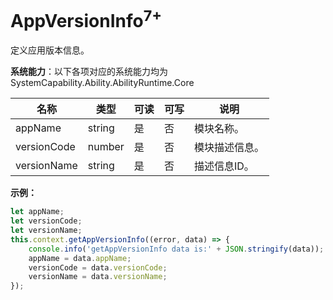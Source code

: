 # AppVersionInfo<sup>7+</sup>

定义应用版本信息。

**系统能力**：以下各项对应的系统能力均为SystemCapability.Ability.AbilityRuntime.Core

| 名称          | 类型     | 可读   | 可写   | 说明      |
| ----------- | ------ | ---- | ---- | ------- |
| appName     | string | 是    | 否    | 模块名称。   |
| versionCode | number | 是    | 否    | 模块描述信息。 |
| versionName | string | 是    | 否    | 描述信息ID。 |

**示例：**
```ts
let appName;
let versionCode;
let versionName;
this.context.getAppVersionInfo((error, data) => {
    console.info('getAppVersionInfo data is:' + JSON.stringify(data));
    appName = data.appName;
    versionCode = data.versionCode;
    versionName = data.versionName;
});
```
